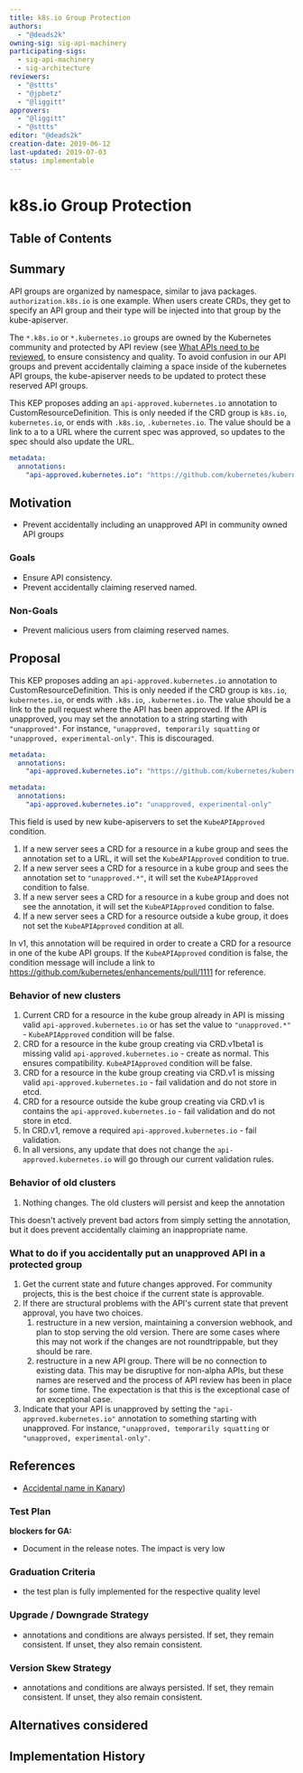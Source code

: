 ```yaml
---
title: k8s.io Group Protection
authors:
  - "@deads2k"
owning-sig: sig-api-machinery
participating-sigs:
  - sig-api-machinery
  - sig-architecture
reviewers:
  - "@sttts"
  - "@jpbetz"
  - "@liggitt"
approvers:
  - "@liggitt"
  - "@sttts"
editor: "@deads2k"
creation-date: 2019-06-12
last-updated: 2019-07-03
status: implementable
---
```


# k8s.io Group Protection

## Table of Contents

## Summary

API groups are organized by namespace, similar to java packages.  `authorization.k8s.io` is one example.  When users create
CRDs, they get to specify an API group and their type will be injected into that group by the kube-apiserver.

The `*.k8s.io` or `*.kubernetes.io` groups are owned by the Kubernetes community and protected by API review (see [What APIs need to be reviewed](https://github.com/kubernetes/community/blob/master/sig-architecture/api-review-process.md#what-apis-need-to-be-reviewed),
to ensure consistency and quality.  To avoid confusion in our API groups and prevent accidentally claiming a
space inside of the kubernetes API groups, the kube-apiserver needs to be updated to protect these reserved API groups.

This KEP proposes adding an `api-approved.kubernetes.io` annotation to CustomResourceDefinition.  This is only needed if
the CRD group is `k8s.io`, `kubernetes.io`, or ends with `.k8s.io`, `.kubernetes.io`.  The value should be a link to a
to a URL where the current spec was approved, so updates to the spec should also update the URL.
 
```yaml
metadata:
  annotations:
    "api-approved.kubernetes.io": "https://github.com/kubernetes/kubernetes/pull/78458"
```

## Motivation

* Prevent accidentally including an unapproved API in community owned API groups
 
### Goals

* Ensure API consistency. 
* Prevent accidentally claiming reserved named.

### Non-Goals

* Prevent malicious users from claiming reserved names.

## Proposal

This KEP proposes adding an `api-approved.kubernetes.io` annotation to CustomResourceDefinition.  This is only needed if
the CRD group is `k8s.io`, `kubernetes.io`, or ends with `.k8s.io`, `.kubernetes.io`.  The value should be a link to the
pull request where the API has been approved.  If the API is unapproved, you may set the annotation to a string starting
with `"unapproved"`.  For instance, `"unapproved, temporarily squatting` or `"unapproved, experimental-only"`.  This 
is discouraged.
 
```yaml
metadata:
  annotations:
    "api-approved.kubernetes.io": "https://github.com/kubernetes/kubernetes/pull/78458"
```

```yaml
metadata:
  annotations:
    "api-approved.kubernetes.io": "unapproved, experimental-only"
```

This field is used by new kube-apiservers to set the `KubeAPIApproved` condition.  
 1. If a new server sees a CRD for a resource in a kube group and sees the annotation set to a URL, it will set the `KubeAPIApproved` condition to true.
 2. If a new server sees a CRD for a resource in a kube group and sees the annotation set to `"unapproved.*"`, it will set the `KubeAPIApproved` condition to false.
 3. If a new server sees a CRD for a resource in a kube group and does not see the annotation, it will set the `KubeAPIApproved` condition to false.
 4. If a new server sees a CRD for a resource outside a kube group, it does not set the `KubeAPIApproved` condition at all.

In v1, this annotation will be required in order to create a CRD for a resource in one of the kube API groups.  If the `KubeAPIApproved` condition is false, 
the condition message will include a link to https://github.com/kubernetes/enhancements/pull/1111 for reference.

### Behavior of new clusters
1. Current CRD for a resource in the kube group already in API is missing valid `api-approved.kubernetes.io` or has set the value to `"unapproved.*"` - `KubeAPIApproved` condition will be false.
2. CRD for a resource in the kube group creating via CRD.v1beta1 is missing valid `api-approved.kubernetes.io` - create as normal.  This ensures compatibility.  `KubeAPIApproved` condition will be false.
3. CRD for a resource in the kube group creating via CRD.v1 is missing valid `api-approved.kubernetes.io` - fail validation and do not store in etcd.
4. CRD for a resource outside the kube group creating via CRD.v1 is contains the `api-approved.kubernetes.io` - fail validation and do not store in etcd.
5. In CRD.v1, remove a required `api-approved.kubernetes.io` - fail validation.
6. In all versions, any update that does not change the `api-approved.kubernetes.io` will go through our current validation rules.
 
  
### Behavior of old clusters
1.  Nothing changes.  The old clusters will persist and keep the annotation

This doesn't actively prevent bad actors from simply setting the annotation, but it does prevent accidentally claiming
an inappropriate name. 

### What to do if you accidentally put an unapproved API in a protected group
1. Get the current state and future changes approved.  For community projects, this is the best choice if the current state
   is approvable.
2. If there are structural problems with the API's current state that prevent approval, you have two choices.
   1. restructure in a new version, maintaining a conversion webhook, and plan to stop serving the old version.  There are
      some cases where this may not work if the changes are not roundtrippable, but they should be rare.
   2. restructure in a new API group. There will be no connection to existing data.  This may be disruptive for non-alpha APIs, but these 
      names are reserved and the process of API review has been in place for some time.  The expectation is that this is
      the exceptional case of an exceptional case.
3. Indicate that your API is unapproved by setting the `"api-approved.kubernetes.io"` annotation to something starting with
   unapproved.  For instance, `"unapproved, temporarily squatting` or `"unapproved, experimental-only"`.

## References

* [Accidental name in Kanary](https://libraries.io/github/AmadeusITGroup/kanary))

### Test Plan

**blockers for GA:**

* Document in the release notes.  The impact is very low

### Graduation Criteria

* the test plan is fully implemented for the respective quality level

### Upgrade / Downgrade Strategy

* annotations and conditions are always persisted.  If set, they remain consistent.  If unset, they also remain consistent.

### Version Skew Strategy

* annotations and conditions are always persisted.  If set, they remain consistent.  If unset, they also remain consistent.

## Alternatives considered

## Implementation History
